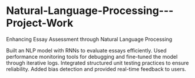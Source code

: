 # Natural-Language-Processing---Project-Work
Enhancing Essay Assessment through Natural Language Processing 


Built an NLP model with RNNs to evaluate essays efficiently. Used performance monitoring tools for debugging and fine-tuned the model through iterative logs. Integrated structured unit testing practices to ensure reliability. Added bias detection and provided real-time feedback to users.
